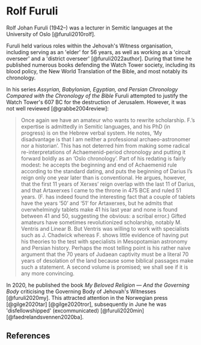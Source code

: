 # Rolf Furuli

Rolf Johan Furuli (1942–) was a lecturer in Semitic languages at the University of Oslo [@furuli2010rolf].

Furuli held various roles within the Jehovah's Witness organisation, including serving as an 'elder' for 56 years, as
well as working as a 'circuit overseer' and a 'district overseer' [@furuli2022author]. During that time he published
numerous books defending the Watch Tower society, including its blood policy, the New World Translation of the Bible,
and most notably its chronology.

In his series _Assyrian, Babylonian, Egyptian, and Persian Chronology Compared with the Chronology of the Bible_ Furuli
attempted to justify the Watch Tower's 607 BC for the destruction of Jerusalem. However, it was not well reviewed
[@grabbe2004review]:

> Once again we have an amateur who wants to rewrite scholarship. F.’s expertise is admittedly in Semitic languages, and
> his PhD (in progress) is on the Hebrew verbal system. He notes, ‘My disadvantage is that I am neither a professional
> archaeo-astronomer nor a historian’. This has not deterred him from making some radical re-interpretations of
> Achaemenid-period chronology and putting it forward boldly as an ‘Oslo chronology’. Part of his redating is fairly
> modest: he accepts the beginning and end of Achaemenid rule according to the standard dating, and puts the beginning
> of Darius I’s reign only one year later than is conventional. He argues, however, that the first 11 years of Xerxes’
> reign overlap with the last 11 of Darius, and that Artaxerxes I came to the throne in 475 BCE and ruled 51 years. (F.
> has indeed found the interesting fact that a couple of tablets have the years ‘50’ and ‘51’ for Artaxerxes, but he
> admits that overwhelmingly tablets make 41 his last year and none is found between 41 and 50, suggesting the obvious:
> a scribal error.) Gifted amateurs have sometimes revolutionized scholarship, notably M. Ventris and Linear B. But
> Ventris was willing to work with specialists such as J. Chadwick whereas F. shows little evidence of having put his
> theories to the test with specialists in Mesopotamian astronomy and Persian history. Perhaps the most telling point is
> his rather naive argument that the 70 years of Judaean captivity must be a literal 70 years of desolation of the land
> because some biblical passages make such a statement. A second volume is promised; we shall see if it is any more
> convincing.

In 2020, he published the book _My Beloved Religion — And the Governing Body_ criticising the Governing Body of
Jehovah's Witnesses [@furuli2020my]. This attracted attention in the Norwegian press [@gilge2020tar] [@gilge2020tror],
subsequently in June he was 'disfellowshipped' (excommunicated) [@furuli2020min] [@faedrelandsvennen2020ba].

## References
